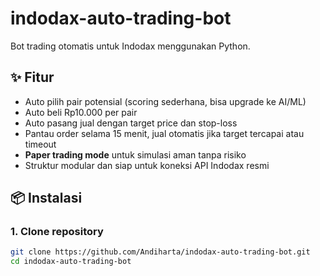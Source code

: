 # indodax-auto-trading-bot

Bot trading otomatis untuk Indodax menggunakan Python.

## ✨ Fitur
- Auto pilih pair potensial (scoring sederhana, bisa upgrade ke AI/ML)
- Auto beli Rp10.000 per pair
- Auto pasang jual dengan target price dan stop-loss
- Pantau order selama 15 menit, jual otomatis jika target tercapai atau timeout
- **Paper trading mode** untuk simulasi aman tanpa risiko
- Struktur modular dan siap untuk koneksi API Indodax resmi

## 📦 Instalasi

### 1. Clone repository
```bash
git clone https://github.com/Andiharta/indodax-auto-trading-bot.git
cd indodax-auto-trading-bot
